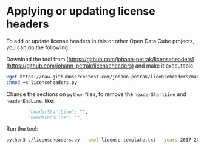 # Applying or updating license headers

To add or update license headers in this or other Open Data Cube
projects, you can do the following:

Download the tool from [https://github.com/johann-petrak/licenseheaders](https://github.com/johann-petrak/licenseheaders) and make it executable.

```bash
wget https://raw.githubusercontent.com/johann-petrak/licenseheaders/master/licenseheaders.py
chmod +x licenseheaders.py
```

Change the sections on `python` files, to remove the `headerStartLine` and
`headerEndLine`, like:

```python
        "headerStartLine": "",
        "headerEndLine": "",
```

Run the tool:

```bash
python3 ./licenseheaders.py --tmpl license-template.txt --years 2017-2020 --ext py
```

